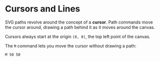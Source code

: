 # Cursors and Lines

SVG paths revolve around the concept of a **cursor**. Path commands move the cursor around, drawing a path behind it as it moves around the canvas.

Cursors always start at the origin `(0, 0)`, the top left point of the canvas.

The `M` command lets you move the cursor without drawing a path:

```
M 50 50
```
